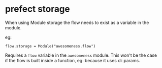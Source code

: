 # prefect storage

When using Module storage the flow needs to exist as a variable in the module.

eg:

```
flow.storage = Module("awesomeness.flow")
```

Requires a `flow` variable in the `awesomeness` module. This won't be the case if the flow is built inside a function, eg: because it uses cli params.
